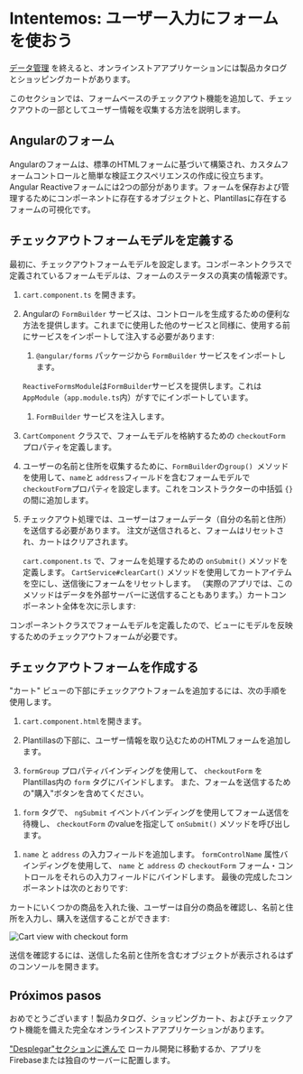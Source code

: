 # Intentemos: ユーザー入力にフォームを使おう

[データ管理](start/start-data "Try it: Managing Data") を終えると、オンラインストアアプリケーションには製品カタログとショッピングカートがあります。

このセクションでは、フォームベースのチェックアウト機能を追加して、チェックアウトの一部としてユーザー情報を収集する方法を説明します。

## Angularのフォーム

Angularのフォームは、標準のHTMLフォームに基づいて構築され、カスタムフォームコントロールと簡単な検証エクスペリエンスの作成に役立ちます。 Angular Reactiveフォームには2つの部分があります。フォームを保存および管理するためにコンポーネントに存在するオブジェクトと、Plantillasに存在するフォームの可視化です。

## チェックアウトフォームモデルを定義する

最初に、チェックアウトフォームモデルを設定します。コンポーネントクラスで定義されているフォームモデルは、フォームのステータスの真実の情報源です。

1. `cart.component.ts` を開きます。

1. Angularの `FormBuilder` サービスは、コントロールを生成するための便利な方法を提供します。これまでに使用した他のサービスと同様に、使用する前にサービスをインポートして注入する必要があります:

    1. `@angular/forms` パッケージから `FormBuilder` サービスをインポートします。

      <code-example header="src/app/cart/cart.component.ts" path="getting-started/src/app/cart/cart.component.ts" region="imports">
      </code-example>

      `ReactiveFormsModule`は`FormBuilder`サービスを提供します。これは`AppModule`（`app.module.ts`内）がすでにインポートしています。

    1. `FormBuilder` サービスを注入します。 

      <code-example header="src/app/cart/cart.component.ts" path="getting-started/src/app/cart/cart.component.ts" region="inject-form-builder">
      </code-example>

1. `CartComponent` クラスで、フォームモデルを格納するための `checkoutForm` プロパティを定義します。

    <code-example header="src/app/cart/cart.component.ts" path="getting-started/src/app/cart/cart.component.ts" region="checkout-form">
    </code-example>

1. ユーザーの名前と住所を収集するために、`FormBuilder`の`group() `メソッドを使用して、`name`と `address`フィールドを含むフォームモデルで `checkoutForm`プロパティを設定します。これをコンストラクターの中括弧 `{}`の間に追加します。

    <code-example header="src/app/cart/cart.component.ts" path="getting-started/src/app/cart/cart.component.ts" region="checkout-form-group"></code-example>

1. チェックアウト処理では、ユーザーはフォームデータ（自分の名前と住所）を送信する必要があります。 注文が送信されると、フォームはリセットされ、カートはクリアされます。

    `cart.component.ts` で、フォームを処理するための `onSubmit()` メソッドを定義します。 `CartService#clearCart()` メソッドを使用してカートアイテムを空にし、送信後にフォームをリセットします。 （実際のアプリでは、このメソッドはデータを外部サーバーに送信することもあります。）カートコンポーネント全体を次に示します:

    <code-example header="src/app/cart/cart.component.ts" path="getting-started/src/app/cart/cart.component.ts">
    </code-example>

コンポーネントクラスでフォームモデルを定義したので、ビューにモデルを反映するためのチェックアウトフォームが必要です。

## チェックアウトフォームを作成する

"カート" ビューの下部にチェックアウトフォームを追加するには、次の手順を使用します。

1. `cart.component.html`を開きます。

1. Plantillasの下部に、ユーザー情報を取り込むためのHTMLフォームを追加します。

1. `formGroup` プロパティバインディングを使用して、 `checkoutForm` をPlantillas内の `form` タグにバインドします。 また、フォームを送信するための"購入"ボタンを含めてください。

  <code-example header="src/app/cart/cart.component.html" path="getting-started/src/app/cart/cart.component.3.html" region="checkout-form">
  </code-example>

1. `form` タグで、 `ngSubmit` イベントバインディングを使用してフォーム送信を待機し、 `checkoutForm` のvalueを指定して `onSubmit()` メソッドを呼び出します。

  <code-example path="getting-started/src/app/cart/cart.component.html" header="src/app/cart/cart.component.html (cart component template detail)" region="checkout-form-1">
  </code-example>

1. `name` と `address` の入力フィールドを追加します。 `formControlName` 属性バインディングを使用して、 `name` と `address` の `checkoutForm` フォーム・コントロールをそれらの入力フィールドにバインドします。 最後の完成したコンポーネントは次のとおりです:

  <code-example path="getting-started/src/app/cart/cart.component.html" header="src/app/cart/cart.component.html" region="checkout-form-2">
  </code-example>

カートにいくつかの商品を入れた後、ユーザーは自分の商品を確認し、名前と住所を入力し、購入を送信することができます:

<div class="lightbox">
  <img src='generated/images/guide/start/cart-with-items-and-form.png' alt="Cart view with checkout form">
</div>

送信を確認するには、送信した名前と住所を含むオブジェクトが表示されるはずのコンソールを開きます。

## Próximos pasos

おめでとうございます！製品カタログ、ショッピングカート、およびチェックアウト機能を備えた完全なオンラインストアアプリケーションがあります。

["Desplegar"セクションに進んで](start/start-deployment "Try it: Deployment") ローカル開発に移動するか、アプリをFirebaseまたは独自のサーバーに配置します。
